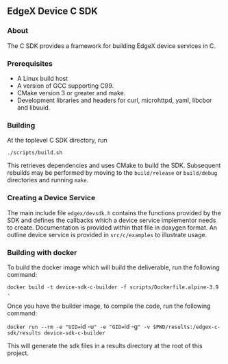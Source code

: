 ## EdgeX Device C SDK

### About

The C SDK provides a framework for building EdgeX device services in C.

### Prerequisites

* A Linux build host
* A version of GCC supporting C99.
* CMake version 3 or greater and make.
* Development libraries and headers for curl, microhttpd, yaml, libcbor and libuuid.

### Building

At the toplevel C SDK directory, run
```
./scripts/build.sh
```
This retrieves dependencies and uses CMake to build the SDK. Subsequent
rebuilds may be performed by moving to the ```build/release``` or
```build/debug``` directories and running ```make```.

### Creating a Device Service

The main include file ```edgex/devsdk.h``` contains the functions provided by
the SDK and defines the callbacks which a device service implementor needs to
create. Documentation is provided within that file in doxygen format.
An outline device service is provided in ```src/c/examples``` to illustrate
usage.

### Building with docker

To build the docker image which will build the deliverable, run the following command:

`docker build -t device-sdk-c-builder -f scripts/Dockerfile.alpine-3.9 .`

Once you have the builder image, to compile the code, run the following command:

`docker run --rm -e "UID=`id -u`" -e "GID=`id -g`" -v $PWD/results:/edgex-c-sdk/results device-sdk-c-builder`

This will generate the sdk files in a results directory at the root of this project.
